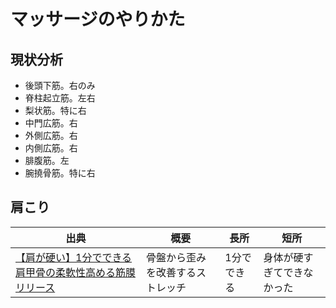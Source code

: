# マッサージのやりかた
## 現状分析
* 後頭下筋。右のみ
* 脊柱起立筋。左右
* 梨状筋。特に右
* 中門広筋。右
* 外側広筋。右
* 内側広筋。右
* 腓腹筋。左
* 腕撓骨筋。特に右

## 肩こり
| 出典                                                                                             | 概要              | 長所     | 短所            |
| ---------------------------------------------------------------------------------------------- | --------------- | ------ | ------------- |
| [【肩が硬い】1分でできる肩甲骨の柔軟性高める筋膜リリース](https://www.youtube.com/watch?v=RT3dvNTbiPI&t=214s) | 骨盤から歪みを改善するストレッチ | 1分でできる | 身体が硬すぎてできなかった |